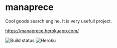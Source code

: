 # manaprece

Cool goods search engine.
It is very usefull project.

https://manaprece.herokuapp.com/

![Build status](https://travis-ci.org/crazymaniacs/manaprece.svg?branch=master)
![Heroku](https://heroku-badge.herokuapp.com/?app=heroku-badge)
